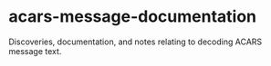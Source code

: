 # acars-message-documentation
Discoveries, documentation, and notes relating to decoding ACARS message text.
